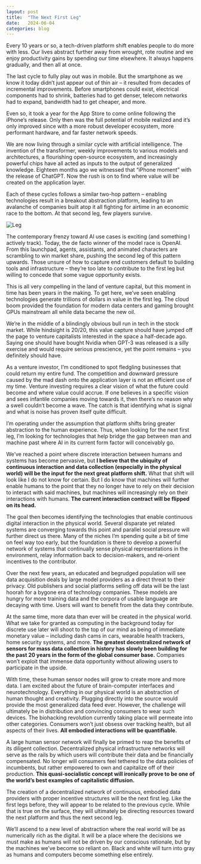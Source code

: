 ```yaml
---
layout: post
title:  "The Next First Leg"
date:   2024-06-04
categories: blog
---
```


Every 10 years or so, a tech-driven platform shift enables people to do more with less. Our lives abstract further away from wrought, rote routine and we enjoy productivity gains by spending our time elsewhere. It always happens gradually, and then all at once.

The last cycle to fully play out was in mobile. But the smartphone as we know it today didn’t just appear out of thin air – it resulted from decades of incremental improvements. Before smartphones could exist, electrical components had to shrink, batteries had to get denser, telecom networks had to expand, bandwidth had to get cheaper, and more.

Even so, it took a year for the App Store to come online following the iPhone’s release. Only then was the full potential of mobile realized and it’s only improved since with a more robust developer ecosystem, more performant hardware, and far faster network speeds.

We are now living through a similar cycle with artificial intelligence. The invention of the transformer, weekly improvements to various models and architectures, a flourishing open-source ecosystem, and increasingly powerful chips have all acted as inputs to the output of generalized knowledge. Eighteen months ago we witnessed that “iPhone moment” with the release of ChatGPT. Now the rush is on to find where value will be created on the application layer.

Each of these cycles follows a similar two-hop pattern – enabling technologies result in a breakout abstraction platform, leading to an avalanche of companies built atop it all fighting for airtime in an economic race to the bottom. At that second leg, few players survive.

![Leg](/images/leg.png)

The contemporary frenzy toward AI use cases is exciting (and something I actively track). Today, the de facto winner of the model race is OpenAI. From this launchpad, agents, assistants, and animated characters are scrambling to win market share, pushing the second leg of this pattern upwards. Those unsure of how to capture end customers default to building tools and infrastructure – they’re too late to contribute to the first leg but willing to concede that some vague opportunity exists.

This is all very compelling in the land of venture capital, but this moment in time has been years in the making. To get here, we’ve seen enabling technologies generate trillions of dollars in value in the first leg. The cloud boom provided the foundation for modern data centers and gaming brought GPUs mainstream all while data became the new oil.

We’re in the middle of a blindingly obvious bull run in tech in the stock market. While hindsight is 20/20, this value capture should have jumped off the page to venture capitalists interested in the space a half-decade ago. Saying one should have bought Nvidia when GPT-3 was released is a silly exercise and would require serious prescience, yet the point remains – you definitely should have.

As a venture investor, I’m conditioned to spot fledgling businesses that could return my entire fund. The competition and downward pressure caused by the mad dash onto the application layer is not an efficient use of my time. Venture investing requires a clear vision of what the future could become and where value could accrue. If one believes in a specific vision and sees infantile companies moving towards it, then there’s no reason why a swell couldn’t become a wave. The catch is that identifying what is signal and what is noise has proven itself quite difficult.

I’m operating under the assumption that platform shifts bring greater abstraction to the human experience. Thus, when looking for the next first leg, I’m looking for technologies that help bridge the gap between man and machine past where AI in its current form factor will conceivably go.

We’ve reached a point where discrete interaction between humans and systems has become pervasive, but <b>I believe that the ubiquity of continuous interaction and data collection (especially in the physical world) will be the input for the next great platform shift.</b> What that shift will look like I do not know for certain. But I do know that machines will further enable humans to the point that they no longer have to rely on their decision to interact with said machines, but machines will increasingly rely on their interactions with humans. <b>The current interaction contract will be flipped on its head.</b>

The goal then becomes identifying the technologies that enable continuous digital interaction in the physical world. Several disparate yet related systems are converging towards this point and parallel social pressure will further direct us there. Many of the niches I’m spending quite a bit of time on feel way too early, but the foundation is there to develop a powerful network of systems that continually sense physical representations in the environment, relay information back to decision-makers, and re-orient incentives to the contributor.

Over the next few years, an educated and begrudged population will see data acquisition deals by large model providers as a direct threat to their privacy. Old publishers and social platforms selling off data will be the last hoorah for a bygone era of technology companies. These models are hungry for more training data and the corpora of usable language are decaying with time. Users will want to benefit from the data they contribute.

At the same time, more data than ever will be created in the physical world. What we take for granted as computing in the background today for discrete use later will shoot to the top of our mind as being of immediate monetary value – including dash cams in cars, wearable health trackers, home security systems, and more. <b>The greatest decentralized network of sensors for mass data collection in history has slowly been building for the past 20 years in the form of the global consumer base.</b> Companies won’t exploit that immense data opportunity without allowing users to participate in the upside.

With time, these human sensor nodes will grow to create more and more data. I am excited about the future of brain-computer interfaces and neurotechnology. Everything in our physical world is an abstraction of human thought and creativity. Plugging directly into the source would provide the most generalized data feed ever. However, the challenge will ultimately be in distribution and convincing consumers to wear such devices. The biohacking revolution currently taking place will permeate into other categories. Consumers won’t just obsess over tracking health, but all aspects of their lives. <b>All embodied interactions will be quantifiable.</b>

A large human sensor network will finally be primed to reap the benefits of its diligent collection. Decentralized physical infrastructure networks will serve as the rails by which users will contribute their data and be financially compensated. No longer will consumers feel tethered to the data policies of incumbents, but rather empowered to own and capitalize off of their production. <b>This quasi-socialistic concept will ironically prove to be one of the world’s best examples of capitalistic diffusion.</b>

The creation of a decentralized network of continuous, embodied data providers with proper incentive structures will be the next first leg. Like the first legs before, they will appear to be related to the previous cycle. While that is true on the surface, they will ultimately be directing resources toward the next platform and thus the next second leg.

We’ll ascend to a new level of abstraction where the real world will be as numerically rich as the digital. It will be a place where the decisions we must make as humans will not be driven by our conscious rationale, but by the machines we’ve become so reliant on. Black and white will turn into gray as humans and computers become something else entirely.
